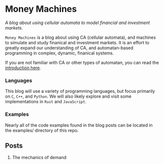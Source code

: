 # Money Machines

*A blog about using cellular automata to model financial and investment markets.*

`Money Machines` is a blog about using CA (cellular automata), and machines to simulate and study finanical and investment markets. It is an effort to greatly expand our understanding of CA, and automatan-based programming in complex, dynamic, finanical systems.

If you are not familiar with CA or other types of automatan, you can read the [introduction here](/introduction.md).

### Languages

This blog will use a variety of programming languages, but focus primarily on `C`, `C++`, and `Python`. We will also likely explore and visit some implementations in `Rust` and `JavaScript`.

### Examples

Nearly all of the code examples found in the blog posts can be located in the examples/ directory of this repo.


## Posts

1. The mechanics of demand
